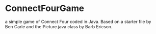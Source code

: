 ConnectFourGame
===============

a simple game of Connect Four coded in Java. Based on a starter file by Ben Carle and the Picture.java class by Barb Ericson.

